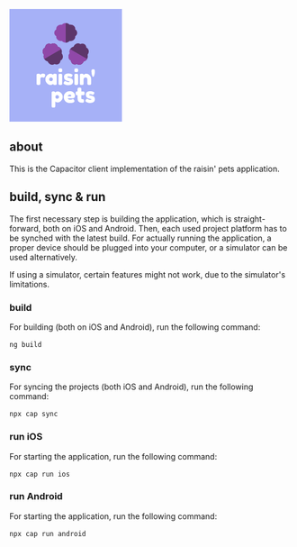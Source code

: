 ![raisin-pets-logo](./images/logo-raisin-purple.png?raw=true "Logo")

## about
This is the Capacitor client implementation of the raisin' pets application.

## build, sync & run

The first necessary step is building the application, which is straight-forward, both on iOS and Android. Then, each used project platform has to be synched with the latest build. For actually running the application, a proper device should be plugged into your computer, or a simulator can be used alternatively.

If using a simulator, certain features might not work, due to the simulator's limitations.

### build

For building (both on iOS and Android), run the following command:

```
ng build
```

### sync

For syncing the projects (both iOS and Android), run the following command:

```
npx cap sync
```

### run iOS

For starting the application, run the following command:

```
npx cap run ios
```

### run Android

For starting the application, run the following command:

```
npx cap run android
```